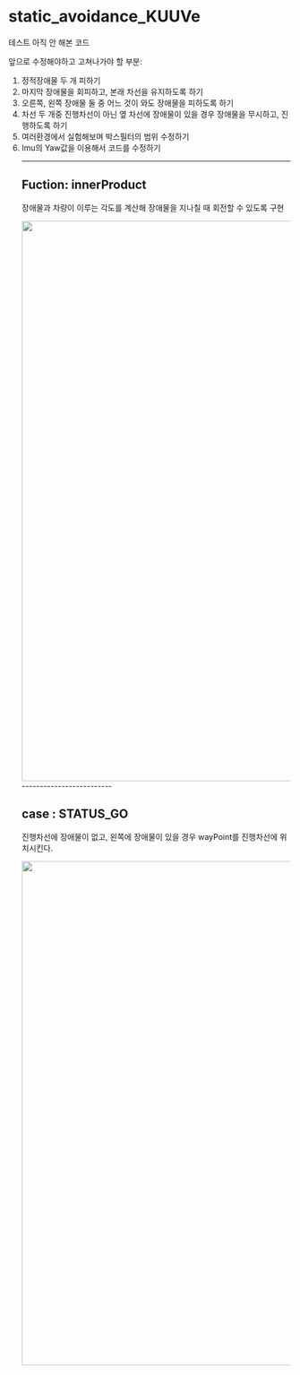 # static_avoidance_KUUVe

테스트 아직 안 해본 코드

앞으로 수정해야하고 고쳐나가야 할 부분:
<ol>
  <li>정적장애물 두 개 피하기</li>
  <li>마지막 장애물을 회피하고, 본래 차선을 유지하도록 하기</li>
  <li>오른쪽, 왼쪽 장애물 둘 중 어느 것이 와도 장애물을 피하도록 하기</li>
  <li>차선 두 개중 진행차선이 아닌 옆 차선에 장애물이 있을 경우 장애물을 무시하고, 진행하도록 하기</li>
  <li>여러환경에서 실험해보며 박스필터의 범위 수정하기</li>
  <li>Imu의 Yaw값을 이용해서 코드를 수정하기</
</ol>
 
-------------------------
<h2>Fuction: innerProduct</h2>

장애물과 차량이 이루는 각도를 계산해 장애물을 지나칠 때 회전할 수 있도록 구현

<div>
<img width="1000" src= "https://user-images.githubusercontent.com/67793181/92998879-99d42b00-f557-11ea-9e38-6387fb5a1fe3.jpg">
</div>
-------------------------
<h2>case : STATUS_GO </h2>

진행차선에 장애물이 없고, 왼쪽에 장애물이 있을 경우 wayPoint를 진행차선에 위치시킨다.

<div>
<img width="900" src="https://user-images.githubusercontent.com/67793181/93022163-90fc5b80-f622-11ea-8c5f-93e5ef1dd3e0.jpg">
</div>
